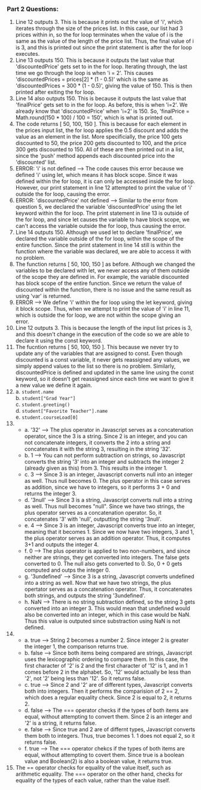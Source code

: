 ### Part 2 Questions: 

1. Line 12 outputs 3. This is because it prints out the value of 'i', which iterates through the size of the prices list. In this case, our list had 3 prices within in, so the for loop terminates when the value of i is the same as the value of the length of the price list. Thus, the final value of i is 3, and this is printed out since the print statement is after the for loop executes. 
2. Line 13 outputs 150. This is because it outputs the last value that 'discountedPrice' gets set to in the for loop. Iterating through, the last time we go through the loop is when 'i = 2'. This causes 'discountedPrices = prices[2] * (1 - 0.5)' which is the same as 'discountedPrices = 300 * (1 - 0.5)', giving the value of 150. This is then printed after exiting the for loop. 
3. Line 14 also outputs 150. This is because it outputs the last value that 'finalPrice' gets set to in the for loop. As before, this is when 'i=2'. We already know that 'discountedPrice' when 'i=2' is 150. So, 'finalPrice = Math.round(150 * 100) / 100 = 150', which is what is printed out. 
4. The code returns [ 50, 100, 150 ]. This is because for each element in the prices input list, the for loop applies the 0.5 discount and adds the value as an element in the list. More specificially, the price 100 gets discounted to 50, the price 200 gets discounted to 100, and the price 300 gets discounted to 150. All of these are then printed out in a list, since the 'push' method appends each discounted price into the 'discounted' list. 
5. ERROR: 'i' is not defined --> The code causes this error because we defined 'i' using let, which means it has block scope. Since it was defined within the for loop, it is can only be accessed inside the for loop. However, our print statement in line 12 attempted to print the value of 'i' outside the for loop, causing the error. 
6. ERROR: 'discountedPrice' not defined --> Similar to the error from question 5, we declared the variable 'discountedPrice' using the let keyword within the for loop. The print statement in line 13 is outside of the for loop, and since let causes the variable to have block scope, we can't access the variable outside the for loop, thus causing the error. 
7. Line 14 outputs 150. Although we used let to declare 'finalPrice', we declared the variable outside of the for loop, within the scope of the entire function. Since the print statement in line 14 still is within the function where the variable was declared, we are able to access it with no problem. 
8. The function returns [ 50, 100, 150 ] as before. Although we changed the variables to be declared with let, we never access any of them outside of the scope they are defined in. For example, the variable discounted has block scope of the entire function. Since we return the value of discounted within the function, there is no issue and the same result as using 'var' is returned. 
9. ERROR --> We define 'i' within the for loop using the let keyword, giving it block scope. Thus, when we attempt to print the value of 'i' in line 11, which is outside the for loop, we are not within the scope giving an error. 
10. Line 12 outputs 3. This is because the length of the input list prices is 3, and this doesn't change in the execution of the code so we are able to declare it using the const keyword. 
11. The fucntion returns [ 50, 100, 150 ]. This because we never try to update any of the variables that are assigned to const. Even though discounted is a const variable, it never gets reassigned any values, we simply append values to the list so there is no problem. Similarly, discountedPrice is defined and updated in the same line using the const keyword, so it doesn't get reassigned since each time we want to give it a new value we define it again.  
12. a. `student.name`  
    b. `student["Grad Year"]`  
    c. `student.greeting()`  
    d. `student["Favorite Teacher"].name`  
    e. `student.courseLoad[0]`
13. - a. '32' --> The plus operator in Javascript serves as a concatenation operator, since the 3 is a string. Since 2 is an integer, and you can not concatenate integers, it converts the 2 into a string and concatenates it with the string 3, resulting in the string '32'. 
    - b. 1 --> You can not perform subtraction on strings, so Javascript converts the string '3' into an integer and subtracts the integer 2 (already given as this) from 3. This results in the integer 1. 
    - c. 3 --> Since 3 is an integer, Javascript converts null into an integer as well. Thus null becomes 0. The plus operator in this case serves as addition, since we have to integers, so it performs 3 + 0 and returns the integer 3. 
    - d. '3null' --> Since 3 is a string, Javascript converts null into a string as well. Thus null becomes "null". Since we have two strings, the plus operator serves as a concatenation operator. So, it concatenates '3' with 'null', outputting the string '3null'. 
    - e. 4 --> Since 3 is an integer, Javascript converts true into an integer, meaning that it becomes 1. Since we now have two integers, 3 and 1, the plus operator serves as an addition operator. Thus, it computes 3+1 and outputs the integer 4. 
    - f. 0 --> The plus operator is applied to two non-numbers, and since neither are strings, they get converted into integers. The false gets converted to 0. The null also gets converted to 0. So, 0 + 0 gets computed and outps the integer 0. 
    - g. '3undefined' --> Since 3 is a string, Javascript converts undefined into a string as well. Now that we have two strings, the plus opertator serves as a concatenation operator. Thus, it concatenates both strings, and outputs the string '3undefined'.
    - h. NaN --> There is no string subtraction defined, so the string 3 gets converted into an integer 3. This would mean that undefined would also be converted into an integer, which in this case would be NaN. Thus this value is outputed since substraction using NaN is not defined. 
14. - a. true --> String 2 becomes a number 2. Since integer 2 is greater the integer 1, the comparison returns true. 
    - b. false --> Since both items being compared are strings, Javascript uses the lexicographic ordering to compare them. In this case, the first character of '2' is 2 and the first character of '12' is 1, and in 1 comes before 2 in the alphabet. So, '12' would actually be less than '2', not '2' being less than '12'. So it returns false. 
    - c. true --> Since 2 and '2' are of different types, Javascript converts both into integers. Then it performs the comparision of 2 == 2, which does a regular equality check. Since 2 is equal to 2, it returns 2. 
    - d. false --> The === operator checks if the types of both items are equal, without attempting to convert them. Since 2 is an integer and '2' is a string, it returns false.
    - e. false --> Since true and 2 are of differnt types, Javascript converts them both to integers. Thus, true becomes 1. 1 does not equal 2, so it returns false. 
    - f. true --> The === operator chekcs if the types of both items are equal, without attempting to covert them. Since true is a boolean value and Boolean(2) is also a boolean value, it returns true. 
15. The == operator checks for equality of the value itself, such as arithmetic equality. The === operator on the other hand, checks for equality of the types of each value, rather than the value itself. 